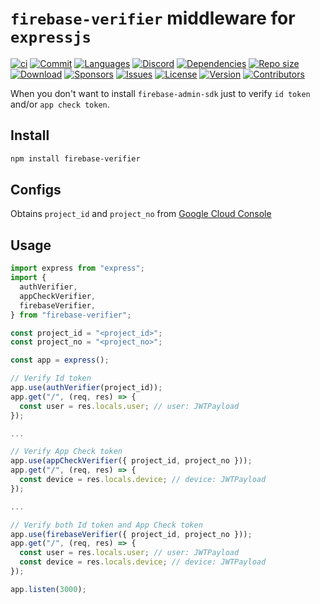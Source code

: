 # `firebase-verifier` middleware for `expressjs`

[![ci](https://github.com/chientrm/firebase-verifier/actions/workflows/ci.yml/badge.svg)](https://github.com/chientrm/firebase-verifier/actions/workflows/ci.yml)
[![Commit](https://img.shields.io/github/commit-activity/m/chientrm/firebase-verifier)](https://img.shields.io/github/commit-activity/m/chientrm/firebase-verifier)
[![Languages](https://img.shields.io/github/languages/top/chientrm/firebase-verifier)](https://github.com/trending/javascript)
[![Discord](https://img.shields.io/discord/925391810472329276?logo=discord)](https://discord.gg/HMMtp3dTPh)
[![Dependencies](https://img.shields.io/depfu/chientrm/firebase-verifier)](https://depfu.com/repos/github/chientrm/firebase-verifier)
[![Repo size](https://img.shields.io/github/repo-size/chientrm/firebase-verifier)](https://github.com/chientrm/firebase-verifier)
[![Download](https://img.shields.io/npm/dt/@chientrm/firebase-verifier)](https://www.npmjs.com/package/@chientrm/firebase-verifier)
[![Sponsors](https://img.shields.io/github/sponsors/chientrm)](https://github.com/chientrm)
[![Issues](https://img.shields.io/github/issues/chientrm/firebase-verifier)](https://github.com/chientrm/firebase-verifier/issues)
[![License](https://img.shields.io/npm/l/firebase-verifier)](https://github.com/chientrm/firebase-verifier/blob/main/LICENSE)
[![Version](https://img.shields.io/github/package-json/v/chientrm/firebase-verifier)](https://github.com/chientrm/firebase-verifier)
[![Contributors](https://img.shields.io/github/contributors/chientrm/firebase-verifier)](https://github.com/chientrm/firebase-verifier/graphs/contributors)

When you don't want to install `firebase-admin-sdk` just to verify `id token` and/or `app check token`.

## Install

```sh
npm install firebase-verifier
```

## Configs

Obtains `project_id` and `project_no` from [Google Cloud Console](https://console.cloud.google.com)

## Usage

```ts
import express from "express";
import {
  authVerifier,
  appCheckVerifier,
  firebaseVerifier,
} from "firebase-verifier";

const project_id = "<project_id>";
const project_no = "<project_no>";

const app = express();

// Verify Id token
app.use(authVerifier(project_id));
app.get("/", (req, res) => {
  const user = res.locals.user; // user: JWTPayload
});

...

// Verify App Check token
app.use(appCheckVerifier({ project_id, project_no }));
app.get("/", (req, res) => {
  const device = res.locals.device; // device: JWTPayload
});

...

// Verify both Id token and App Check token
app.use(firebaseVerifier({ project_id, project_no }));
app.get("/", (req, res) => {
  const user = res.locals.user; // user: JWTPayload
  const device = res.locals.device; // device: JWTPayload
});

app.listen(3000);
```
